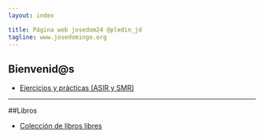 ```yaml
---
layout: index

title: Página web josedom24 @pledin_jd
tagline: www.josedomingo.org
---
```

## Bienvenid@s
* [Ejercicios y prácticas (ASIR y SMR)](/mod)
<hr/>
##Libros

* [Colección de libros libres](/libros)
